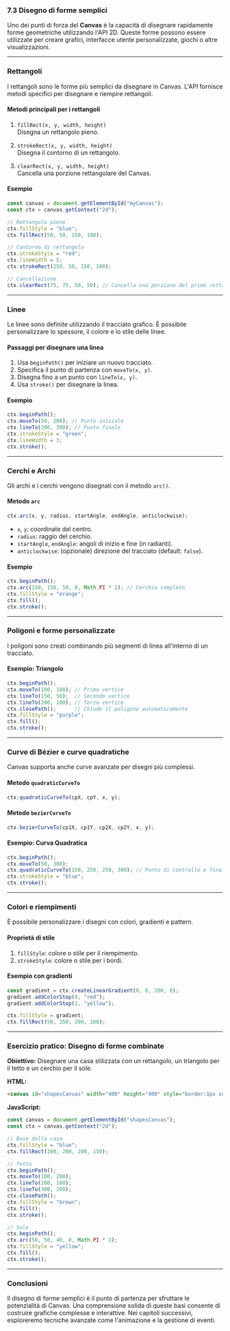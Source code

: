### **7.3 Disegno di forme semplici**

Uno dei punti di forza del **Canvas** è la capacità di disegnare rapidamente forme geometriche utilizzando l'API 2D. Queste forme possono essere utilizzate per creare grafici, interfacce utente personalizzate, giochi o altre visualizzazioni.

---

### **Rettangoli**

I rettangoli sono le forme più semplici da disegnare in Canvas. L'API fornisce metodi specifici per disegnare e riempire rettangoli.

#### **Metodi principali per i rettangoli**
1. `fillRect(x, y, width, height)`  
   Disegna un rettangolo pieno.

2. `strokeRect(x, y, width, height)`  
   Disegna il contorno di un rettangolo.

3. `clearRect(x, y, width, height)`  
   Cancella una porzione rettangolare del Canvas.

#### **Esempio**
```javascript
const canvas = document.getElementById("myCanvas");
const ctx = canvas.getContext("2d");

// Rettangolo pieno
ctx.fillStyle = "blue";
ctx.fillRect(50, 50, 150, 100);

// Contorno di rettangolo
ctx.strokeStyle = "red";
ctx.lineWidth = 5;
ctx.strokeRect(250, 50, 150, 100);

// Cancellazione
ctx.clearRect(75, 75, 50, 50); // Cancella una porzione del primo rettangolo
```

---

### **Linee**

Le linee sono definite utilizzando il tracciato grafico. È possibile personalizzare lo spessore, il colore e lo stile delle linee.

#### **Passaggi per disegnare una linea**
1. Usa `beginPath()` per iniziare un nuovo tracciato.  
2. Specifica il punto di partenza con `moveTo(x, y)`.  
3. Disegna fino a un punto con `lineTo(x, y)`.  
4. Usa `stroke()` per disegnare la linea.

#### **Esempio**
```javascript
ctx.beginPath();
ctx.moveTo(50, 200); // Punto iniziale
ctx.lineTo(200, 300); // Punto finale
ctx.strokeStyle = "green";
ctx.lineWidth = 3;
ctx.stroke();
```

---

### **Cerchi e Archi**

Gli archi e i cerchi vengono disegnati con il metodo `arc()`.

#### **Metodo `arc`**
```javascript
ctx.arc(x, y, radius, startAngle, endAngle, anticlockwise);
```

- `x`, `y`: coordinate del centro.  
- `radius`: raggio del cerchio.  
- `startAngle`, `endAngle`: angoli di inizio e fine (in radianti).  
- `anticlockwise`: (opzionale) direzione del tracciato (default: `false`).

#### **Esempio**
```javascript
ctx.beginPath();
ctx.arc(150, 150, 50, 0, Math.PI * 2); // Cerchio completo
ctx.fillStyle = "orange";
ctx.fill();
ctx.stroke();
```

---

### **Poligoni e forme personalizzate**

I poligoni sono creati combinando più segmenti di linea all'interno di un tracciato.

#### **Esempio: Triangolo**
```javascript
ctx.beginPath();
ctx.moveTo(100, 100); // Primo vertice
ctx.lineTo(150, 50);  // Secondo vertice
ctx.lineTo(200, 100); // Terzo vertice
ctx.closePath();      // Chiude il poligono automaticamente
ctx.fillStyle = "purple";
ctx.fill();
ctx.stroke();
```

---

### **Curve di Bézier e curve quadratiche**

Canvas supporta anche curve avanzate per disegni più complessi.

#### **Metodo `quadraticCurveTo`**
```javascript
ctx.quadraticCurveTo(cpX, cpY, x, y);
```

#### **Metodo `bezierCurveTo`**
```javascript
ctx.bezierCurveTo(cp1X, cp1Y, cp2X, cp2Y, x, y);
```

#### **Esempio: Curva Quadratica**
```javascript
ctx.beginPath();
ctx.moveTo(50, 300);
ctx.quadraticCurveTo(150, 250, 250, 300); // Punto di controllo e finale
ctx.strokeStyle = "blue";
ctx.stroke();
```

---

### **Colori e riempimenti**

È possibile personalizzare i disegni con colori, gradienti e pattern.

#### **Proprietà di stile**
1. `fillStyle`: colore o stile per il riempimento.
2. `strokeStyle`: colore o stile per i bordi.

#### **Esempio con gradienti**
```javascript
const gradient = ctx.createLinearGradient(0, 0, 200, 0);
gradient.addColorStop(0, "red");
gradient.addColorStop(1, "yellow");

ctx.fillStyle = gradient;
ctx.fillRect(50, 350, 200, 100);
```

---

### **Esercizio pratico: Disegno di forme combinate**

**Obiettivo:** Disegnare una casa stilizzata con un rettangolo, un triangolo per il tetto e un cerchio per il sole.

**HTML:**
```html
<canvas id="shapesCanvas" width="400" height="400" style="border:1px solid black;"></canvas>
```

**JavaScript:**
```javascript
const canvas = document.getElementById("shapesCanvas");
const ctx = canvas.getContext("2d");

// Base della casa
ctx.fillStyle = "blue";
ctx.fillRect(100, 200, 200, 150);

// Tetto
ctx.beginPath();
ctx.moveTo(100, 200);
ctx.lineTo(200, 100);
ctx.lineTo(300, 200);
ctx.closePath();
ctx.fillStyle = "brown";
ctx.fill();
ctx.stroke();

// Sole
ctx.beginPath();
ctx.arc(50, 50, 40, 0, Math.PI * 2);
ctx.fillStyle = "yellow";
ctx.fill();
ctx.stroke();
```

---

### **Conclusioni**

Il disegno di forme semplici è il punto di partenza per sfruttare le potenzialità di Canvas. Una comprensione solida di queste basi consente di costruire grafiche complesse e interattive. Nei capitoli successivi, esploreremo tecniche avanzate come l'animazione e la gestione di eventi.